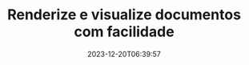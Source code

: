 ---
############################# Static ############################
layout: "family"
date: 2023-12-20T06:39:57
draft: false

product: "Viewer"
product_tag: "viewer"

############################# Head ############################
head_title: "API de renderização e visualização de documentos | API local e serviço online"
head_description: "Renderize e visualize arquivos Word, PDF, Excel, Powerpoint ou imagem de forma fácil e gratuita"

############################# Header ############################
title: "Renderize e visualize documentos com facilidade"
description: |
  API de visualizador poderosa para renderizar diferentes arquivos em PDF, HTML e imagem.

  Carregue documentos de diversas fontes, incluindo arquivos, streams, URLs, servidores FTP, Amazon S3, Azure Blob Storage e muito mais.

  Gere páginas HTML responsivas, proteja os arquivos PDF de saída e reordene suas páginas, gire páginas, renderize notas e comentários, se necessário.
  

############################# Platforms ############################
supported_platforms:
  enable: true  
  head_title: "Escolha sua plataforma"
  title: "Plataformas suportadas"
  description: "A biblioteca GroupDocs.Viewer suporta os seguintes sistemas operacionais e estruturas"
  details_link_title: "Saber mais"
  items:
    # supported_platforms loop
    - title: ".NET"
      description: "GroupDocs.Viewer for .NET"
      color: "blue"
      tag: "net"
      link: "/viewer/net/"
      features_link: "https://docs.groupdocs.com/viewer/net/system-requirements/"
      features:
        # features loop
        - content: ".NET Framework 4.6.2+  <br>  .NET Core 3.1  <br>  .NET 6+"
          rows: "3"
        # features loop
        - content: "Windows, Linux"
          rows: "1"
        # features loop
        - content: "180+ file formats"
          rows: "1"
        # features loop
        - content: "UI package for ASP.NET Core"
          rows: "1"
        # features loop
        - content: "ASP.NET WebForms Demo  <br>  ASP.NET MVC Demo  <br>  ASP.NET Core Demo"
          rows: "3"
    
    # supported_platforms loop
    - title: "Java"
      description: "GroupDocs.Viewer for Java"
      color: "red"
      tag: "java"
      link: "/viewer/java/"
      features_link: "https://docs.groupdocs.com/viewer/java/system-requirements/"
      features:
        # features loop
        - content: "J2SE 8.0 (1.8)+"
          rows: "3"
        # features loop
        - content:  "Windows, Linux, macOS"
          rows: "1"       
        # features loop
        - content:  "180+ file formats"
          rows: "1"
        # features loop
        - content:  "UI package for Spring and Dropwizard"
          rows: "1"
        # features loop
        - content:  "Spring Demo  <br>  Dropwizard demo"
          rows: "3"

    # supported_platforms loop
    - title: "Node.js"
      description: "GroupDocs.Viewer for Node.js"
      color: "green"
      tag: "nodejs-java"
      link: "/viewer/nodejs-java/"
      features_link: "https://docs.groupdocs.com/viewer/nodejs-java/system-requirements/"
      features:
        # features loop
        - content: "Node.js 16+  <br>  and J2SE 8.0 (1.8)+"
          rows: "3"
        # features loop
        - content:  "Windows, Linux, macOS"
          rows: "1"
        # features loop
        - content:  "180+ file formats"
          rows: "1"
        # features loop
        - content:  "UI package - coming soon "
          rows: "1" 
        # features loop
        - content:  "Demo - coming soon "
          rows: "3" 



############################# Features ############################

features:
  enable: true
  title: "Conjunto de recursos do GroupDocs.Viewer"
  description: "API para renderizar arquivos de diferentes tipos como HTML, PDF, PNG e JPEG em aplicativos para visualizá-los sem software de terceiros."

  items:
    # feature loop
    - icon: "view"
      title: "Ver documentos e imagens"
      content: "Visualize documentos renderizando-os como arquivos HTML, PDF, PNG e JPEG."
    # feature loop
    - icon: "password"
      title: "Abra documentos protegidos"
      content: "Especifique uma senha para abrir documentos criptografados."

    # feature loop
    - icon: "load"
      title: "Carregue arquivos de qualquer lugar"
      content: "Carregue documentos de vários arquivos, URLs, servidores FTP, Amazon S3 e muito mais."
    
    # feature loop
    - icon: "pages"
      title: "Renderizar todas ou páginas específicas"
      content: "Especifique um intervalo de números de páginas a serem renderizados."


############################# Code samples ############################
code_samples:
  enable: true
  title: "Amostras de código GroupDocs.Viewer"
  description: "Alguns casos de uso de operações típicas do GroupDocs.Viewer em C#, Java, TypeScript"
  items:
    # code sample loop
    - title: "Como renderizar arquivos DOCX em PDF"
      content: |
        Renderize documentos DOCX em PDF sem o Microsoft Word ou outro software instalado. Carregue e visualize facilmente arquivos DOCX em seu aplicativo .NET, seja ele um aplicativo da web ou de desktop. Aqui está um exemplo de como renderizar um arquivo DOCX em PDF: 
      samples:
        - language: "C#"
          color: "blue"
          content: |
            ```csharp {style=abap}   
            // Carregar arquivo DOCX para renderizar
            using (Viewer viewer = new Viewer("sample.docx"))
            {
              // Renderizar DOCX em um arquivo PDF
              PdfViewOptions viewOptions = new PdfViewOptions();
              viewer.View(viewOptions);
            }
            ```
        - language: "Java"
          color: "red"
          content: |
            ```java {style=abap}   
            import com.groupdocs.viewer.Viewer;
            import com.groupdocs.viewer.options.PdfViewOptions;
            // ...
            // Carregar arquivo DOCX para renderizar
            try (Viewer viewer = new Viewer("sample.docx")) {
                // Renderizar DOCX em um arquivo PDF
                PdfViewOptions viewOptions = new PdfViewOptions();
                viewer.view(viewOptions);
            }
            ```
        - language: "TypeScript"
          color: "green"
          content: |
            ```javascript {style=abap}  
            // Carregar arquivo DOCX para renderizar
            const viewer = new groupdocs.viewer.Viewer("sample.docx")
            
            // Renderizar DOCX em um arquivo PDF
            const viewOptions = groupdocs.viewer.PdfViewOptions(output.pdf)
            viewer.view(viewOptions)
            ```


############################# Formats ############################
formats:
  enable: true
  title:  "Mais de 180 formatos de arquivo suportados"
  description: "GroupDocs.Viewer suporta operações com os [formatos de arquivo](https://docs.groupdocs.com/viewer/net/supported-document-formats/) mais populares" 



############################# Metrics ############################

metrics:
  enable: true
  title: "Métricas detalhadas e insights estatísticos"
  description: "Mergulhe em uma análise detalhada de nossos principais números, fornecendo métricas abrangentes e insights estatísticos sobre nossas conquistas, impacto e crescimento."

  items:
    # metrics loop
    - number: "180+"
      title: "Formatos suportados"
      content: "Visualize facilmente mais de 180 formatos de arquivo, incluindo documentos, imagens e desenhos CAD, sem complicações. Quebre barreiras de compatibilidade e acesse diversos arquivos sem esforço com nossa solução de visualização abrangente."

    # metrics loop
    - number: "1.0M"
      title: "Downloads do NuGet"
      content: "Nossa solução de pacote NuGet se tornou um recurso confiável e amplamente adotado na comunidade de desenvolvedores, fornecendo integração perfeita e funcionalidades valiosas para inúmeros projetos."

    # metrics loop
    - number: "10+"
      title: "Bibliotecas"
      content: "Nosso produto inclui mais de 10 bibliotecas, oferecendo recursos avançados para otimizar o desempenho. Essas bibliotecas são projetadas para atender a diferentes necessidades de desenvolvimento com recursos incomparáveis."
    
    # metrics loop
    - number: "100+"
      title: "Clientes satisfeitos"
      content: "Servindo as marcas mais icônicas do mundo. Descubra por que centenas de pessoas adoram o GroupDocs.Viewer! Explore navegação perfeita, colaboração conveniente e facilidade de uso incomparável. Entrar!"



############################# Customers ############################
# logo size X1 => 170:70  X2 => 340 : 140

customers:
  enable: true
  title: "Nossos clientes satisfeitos"
  description: "As bibliotecas GroupDocs são empregadas por marcas renomadas e distintas em todo o mundo."

  items:
    # customers loop
    - title: "BenQ Corporation"
      logo: "benq"
    # customers loop
    - title: "Nasdaq Stock Market"
      logo: "nasdaq"
    # customers loop
    - title: "AT&T Inc."
      logo: "att"
    # customers loop
    - title: "AstraZeneca"
      logo: "astrazeneca"
    # customers loop
    - title: "Central Bank of Argentina"
      logo: "argentinacentralbank"
    # customers loop
    - title: "Roche Holding AG"
      logo: "roche"
    # customers loop
    - title: "Capita"
      logo: "capita"
    # customers loop
    - title: "Axa S.A."
      logo: "axa"
    # customers loop
    - title: "Instructure Inc."
      logo: "instructure"
     # customers loop
    - title: "Wipro"
      logo: "wipro"



############################# Actions ############################

actions:
  enable: true
  title: "Pronto para começar?"
  description: "Experimente os recursos do GroupDocs.Viewer gratuitamente ou solicite uma licença"
  items:
    #  loop
    - title: ".NET"
      link: "/viewer/net/"
      color: "blue"
        #  loop
    - title: "Java"
      link: "/viewer/java/"
      color: "red"
        #  loop
    - title: "Node.js"
      link: "/viewer/nodejs-java/"
      color: "green"


############################# Faq ############################

faq:
  enable: true
  title:  "Perguntas e preocupações comuns"
  description:  "Encontre respostas para perguntas comuns em nossa seção de perguntas frequentes para responder rapidamente às suas dúvidas e preocupações."
  items:
    #  loop
    - question: "Posso avaliar os produtos GroupDocs antes de comprá-los?"
      answer: |
        Sim! Todos os produtos GroupDocs têm uma versão de avaliação livre de riscos disponível. Recomendamos fortemente que os desenvolvedores baixem e experimentem nossas APIs antes de comprar para garantir que elas atenderão 100% às suas necessidades.
    #  loop
    - question: "O GroupDocs faz demonstrações de produtos?"
      answer: |
        Não, nosso foco está em nossas APIs e em tornar os produtos mais funcionais e estáveis ​​possíveis. Oferecemos testes totalmente funcionais e gratuitos na forma de uma [licença temporária](https://purchase.groupdocs.com/temporary-license/) para que você possa testar o produto por si mesmo.    
    #  loop
    - question: "Onde posso baixar o produto?"
      answer: |
        Todos os produtos estão disponíveis para download no [site](https://releases.groupdocs.com). Não enviamos cópias físicas do nosso software por correio.
    #  loop
    - question: "As licenças de desenvolvedor do GroupDocs são por usuário ou por usuário nomeado?"
      answer: |
        As licenças do GroupDocs Developer são por usuário, não por usuário nomeado. Entendemos que os membros de uma equipe de codificação podem mudar com o tempo e que não é prático ter que atualizar o licenciamento sempre que isso ocorre.
    #  loop
    - question: "Precisamos de licenciamento apenas para desenvolvedores ativos? Por exemplo, temos uma equipe de dois desenvolvedores trabalhando no turno A e uma segunda equipe de dois desenvolvedores trabalhando no turno B… nesta situação, precisamos de duas ou quatro licenças?"
      answer: |
        Todos os desenvolvedores que estão trabalhando no projeto precisam ser licenciados. Nessa situação, o GroupDocs vê sua equipe como tendo quatro membros (mesmo que trabalhem em horários diferentes). 


############################# Cloud ############################

cloud_links:
  enable: true
  title: "APIs de baixo código GroupDocs.Viewer"
  description: "Acelere a visualização de documentos ou imagens em qualquer tipo de aplicativo com nossa API REST baseada em nuvem"

  items:
    #  loop
    - icon: "groupdocs_viewer-for-curl"
      title: "GroupDocs.Viewer Cloud for cURL"
      link: "https://products.groupdocs.cloud/viewer/curl"
      content: "Use a API do visualizador de documentos RESTful cURL para renderizar e exibir com eficiência o Microsoft Office, PDF e vários outros formatos de arquivo padrão em seus aplicativos."

    #  loop
    - icon: "groupdocs_viewer-for-net"
      title: "GroupDocs.Viewer Cloud for .NET"
      link: "https://products.groupdocs.cloud/viewer/net"
      content: "Aprimore os recursos de visualização de documentos em aplicativos .NET com o Cloud SDK for .NET. Visualize documentos perfeitamente em formatos HTML, PDF ou de imagem."

    #  loop
    - icon: "groupdocs_viewer-for-java"
      title: "GroupDocs.Viewer Cloud for Java"
      link: "https://products.groupdocs.cloud/viewer/java"
      content: "Integre recursos avançados de renderização de documentos em seus aplicativos Java usando um SDK do Document Viewer para Java desenvolvido especificamente."
    

############################# Apps ############################

app_links:
  enable: true
  title: "Aplicativos GroupDocs.Viewer NoCode"
  description: "Aplicativo on-line que permite visualizar mais de 180 formatos de arquivo populares no navegador"

  items:
    #  loop
    - icon: "groupdocs_viewer-app"
      title: "GroupDocs.Viewer Total"
      link: "https://products.groupdocs.app/viewer/total"
      content: "Explore um aplicativo on-line gratuito para visualizar mais de 180 formatos de arquivo diretamente do seu navegador preferido."

    #  loop
    - icon: "groupdocs_words-app"
      title:  "GroupDocs.Viewer DOCX"
      link: "https://products.groupdocs.app/viewer/docx"
      content: "Ferramenta baseada na Web para visualizar arquivos do Microsoft Word sem esforço em vários dispositivos."

    #  loop
    - icon: "groupdocs_pdf-app"
      title:  "GroupDocs.Viewer PDF"
      link: "https://products.groupdocs.app/viewer/pdf"
      content: "Abra e visualize arquivos PDF online com o visualizador de PDF gratuito."
    



---
